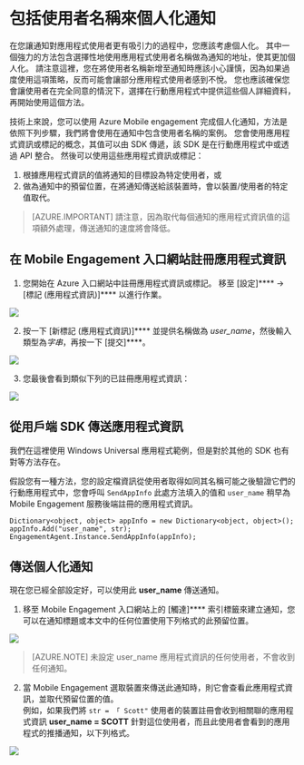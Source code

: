 <properties 
    pageTitle="使用 Azure Mobile Engagement 傳送個人化通知" 
    description="如何藉由在通知中包含像是其名稱的使用者設定檔資訊，傳送個人化通知"        
    services="mobile-engagement" 
    documentationCenter="mobile" 
    authors="piyushjo" 
    manager="dwrede" 
    editor="" />

<tags 
    ms.service="mobile-engagement" 
    ms.workload="mobile" 
    ms.tgt_pltfrm="all" 
    ms.devlang="na" 
    ms.topic="article" 
    ms.date="12/07/2015" 
    ms.author="piyushjo" />


# 包括使用者名稱來個人化通知

在您讓通知對應用程式使用者更有吸引力的過程中，您應該考慮個人化。 其中一個強力的方法包含選擇性地使用應用程式使用者名稱做為通知的地址，使其更加個人化。 請注意這裡，您在將使用者名稱新增至通知時應該小心謹慎，因為如果過度使用這項策略，反而可能會讓部分應用程式使用者感到不悅。 您也應該確保您會讓使用者在完全同意的情況下，選擇在行動應用程式中提供這些個人詳細資料，再開始使用這個方法。

技術上來說，您可以使用 Azure Mobile engagement 完成個人化通知，方法是依照下列步驟，我們將會使用在通知中包含使用者名稱的案例。 您會使用應用程式資訊或標記的概念，其值可以由 SDK 傳遞，該 SDK 是在行動應用程式中或透過 API 整合。 然後可以使用這些應用程式資訊或標記：

1. 根據應用程式資訊的值將通知的目標設為特定使用者，或
2. 做為通知中的預留位置，在將通知傳送給該裝置時，會以裝置/使用者的特定值取代。

> [AZURE.IMPORTANT] 請注意，因為取代每個通知的應用程式資訊值的這項額外處理，傳送通知的速度將會降低。 

## 在 Mobile Engagement 入口網站註冊應用程式資訊

1) 您開始在 Azure 入口網站中註冊應用程式資訊或標記。 移至 [設定]**** -> [標記 (應用程式資訊)]**** 以進行作業。

![][1]

2) 按一下 [新標記 (應用程式資訊)]**** 並提供名稱做為 *user_name*，然後輸入類型為*字串*，再按一下 [提交]****。

![][2]

3) 您最後會看到類似下列的已註冊應用程式資訊：

![][3]

## 從用戶端 SDK 傳送應用程式資訊

我們在這裡使用 Windows Universal 應用程式範例，但是對於其他的 SDK 也有對等方法存在。

假設您有一種方法，您的設定檔資訊從使用者取得如同其名稱可能之後驗證它們的行動應用程式中，您會呼叫 `SendAppInfo` 此處方法填入的值和 `user_name` 稍早為 Mobile Engagement 服務後端註冊的應用程式資訊。

    Dictionary<object, object> appInfo = new Dictionary<object, object>();
    appInfo.Add("user_name", str);
    EngagementAgent.Instance.SendAppInfo(appInfo); 

## 傳送個人化通知

現在您已經全部設定好，可以使用此 **user_name** 傳送通知。

1) 移至 Mobile Engagement 入口網站上的 [觸達]**** 索引標籤來建立通知，您可以在通知標題或本文中的任何位置使用下列格式的此預留位置。

![][4]
> [AZURE.NOTE] 未設定 user_name 應用程式資訊的任何使用者，不會收到任何通知。 

2) 當 Mobile Engagement 選取裝置來傳送此通知時，則它會查看此應用程式資訊，並取代預留位置的值。  
例如，如果我們將 `str = 「 Scott"` 使用者的裝置註冊會收到相關聯的應用程式資訊 **user_name = SCOTT** 針對這位使用者，而且此使用者會看到的應用程式的推播通知，以下列格式。

![][5]



[1]: ./media/mobile-engagement-send-personalized-notifications/app-info.png 
[2]: ./media/mobile-engagement-send-personalized-notifications/create-app-info.png 
[3]: ./media/mobile-engagement-send-personalized-notifications/app-info-user-name.png 
[4]: ./media/mobile-engagement-send-personalized-notifications/personal-notification.png 
[5]: ./media/mobile-engagement-send-personalized-notifications/notification.png 

